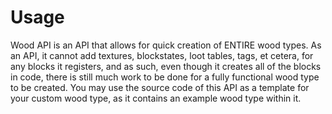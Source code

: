 # Usage
Wood API is an API that allows for quick creation of ENTIRE wood types. As an API, it cannot add textures, blockstates, loot tables, tags, et cetera, for any blocks it registers, and as such, even though it creates all of the blocks in code, there is still much work to be done for a fully functional wood type to be created. You may use the source code of this API as a template for your custom wood type, as it contains an example wood type within it.